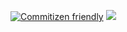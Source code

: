 [![Commitizen friendly](https://img.shields.io/badge/commitizen-friendly-brightgreen.svg)](http://commitizen.github.io/cz-cli/)
[![](https://img.shields.io/github/languages/top/colinaaa/tasks_uniquestudio.svg)](https://github.com/colinaaa/tasks_uniquestudio)
